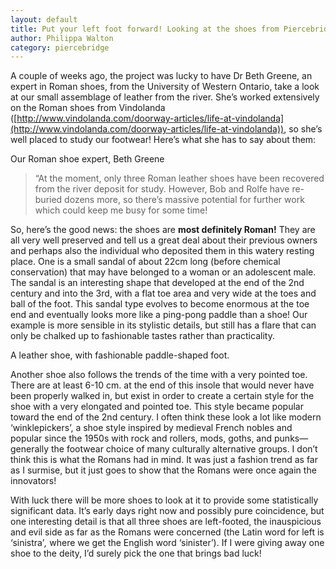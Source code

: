 ```yaml
---
layout: default
title: Put your left foot forward! Looking at the shoes from Piercebridge
author: Philippa Walton
category: piercebridge
---
```


A couple of weeks ago, the project was lucky to have Dr Beth Greene, an expert in Roman shoes, from the University of Western Ontario, take a look at our small assemblage of leather from the river. She’s worked extensively on the Roman shoes from Vindolanda ([http://www.vindolanda.com/doorway-articles/life-at-vindolanda](http://www.vindolanda.com/doorway-articles/life-at-vindolanda)), so she’s well placed to study our footwear! Here’s what she has to say about them:

Our Roman shoe expert, Beth Greene

> “At the moment, only three Roman leather shoes have been recovered from the river deposit for study. However, Bob and Rolfe have re-buried dozens more, so there’s massive potential for further work which could keep me busy for some time!

So, here’s the good news: the shoes are **most definitely Roman!** They are all very well preserved and tell us a great deal about their previous owners and perhaps also the individual who deposited them in this watery resting place. One is a small sandal of about 22cm long (before chemical conservation) that may have belonged to a woman or an adolescent male. The sandal is an interesting shape that developed at the end of the 2nd century and into the 3rd, with a flat toe area and very wide at the toes and ball of the foot. This sandal type evolves to become enormous at the toe end and eventually looks more like a ping-pong paddle than a shoe! Our example is more sensible in its stylistic details, but still has a flare that can only be chalked up to fashionable tastes rather than practicality.

A leather shoe, with fashionable paddle-shaped foot.

Another shoe also follows the trends of the time with a very pointed toe. There are at least 6-10 cm. at the end of this insole that would never have been properly walked in, but exist in order to create a certain style for the shoe with a very elongated and pointed toe. This style became popular toward the end of the 2nd century. I often think these look a lot like modern ‘winklepickers’, a shoe style inspired by medieval French nobles and popular since the 1950s with rock and rollers, mods, goths, and punks—generally the footwear choice of many culturally alternative groups. I don’t think this is what the Romans had in mind. It was just a fashion trend as far as I surmise, but it just goes to show that the Romans were once again the innovators!

With luck there will be more shoes to look at it to provide some statistically significant data. It’s early days right now and possibly pure coincidence, but one interesting detail is that all three shoes are left-footed, the inauspicious and evil side as far as the Romans were concerned (the Latin word for left is ‘sinistra’_,_ where we get the English word ‘sinister’). If I were giving away one shoe to the deity, I’d surely pick the one that brings bad luck!
